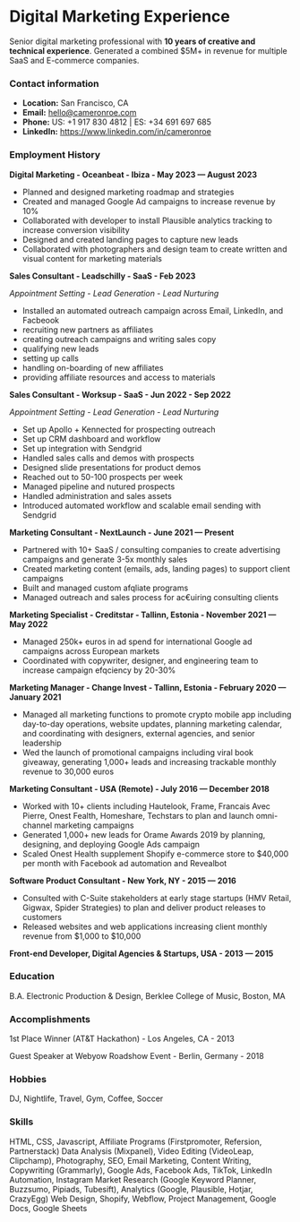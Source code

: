 # Digital Marketing Experience

Senior digital marketing professional with **10 years of creative and technical experience**. Generated a combined $5M+ in revenue for multiple SaaS and E-commerce companies.

### Contact information

- **Location:** San Francisco, CA
- **Email:** hello@cameronroe.com
- **Phone:** US: +1 917 830 4812 | ES: +34 691 697 685
- **LinkedIn:** https://www.linkedin.com/in/cameronroe

### Employment History

**Digital Marketing - Oceanbeat - Ibiza - May 2023 — August 2023**

- Planned and designed marketing roadmap and strategies
- Created and managed Google Ad campaigns to increase revenue by 10%
- Collaborated with developer to install Plausible analytics tracking to increase 
conversion visibility
- Designed and created landing pages to capture new leads
- Collaborated with photographers and design team to create written and visual 
content for marketing materials

**Sales Consultant - Leadschilly - SaaS - Feb 2023**

_Appointment Setting - Lead Generation - Lead Nurturing_

- Installed an automated outreach campaign across Email, LinkedIn, and Facbeook
- recruiting new partners as affiliates
- creating outreach campaigns and writing sales copy
- qualifying new leads
- setting up calls
- handling on-boarding of new affiliates
- providing affiliate resources and access to materials

**Sales Consultant - Worksup - SaaS - Jun 2022 - Sep 2022**

_Appointment Setting - Lead Generation - Lead Nurturing_

- Set up Apollo + Kennected for prospecting outreach
- Set up CRM dashboard and workflow
- Set up integration with Sendgrid
- Handled sales calls and demos with prospects
- Designed slide presentations for product demos
- Reached out to 50-100 prospects per week
- Managed pipeline and nutured prospects
- Handled administration and sales assets
- Introduced automated workflow and scalable email sending with Sendgrid

**Marketing Consultant - NextLaunch - June 2021 — Present**

- Partnered with 10+ SaaS / consulting companies to create advertising campaigns and generate 3-5x monthly sales
- Created marketing content (emails, ads, landing pages) to support client campaigns
- Built and managed custom afqliate programs
- Managed outreach and sales process for ac€uiring consulting clients

**Marketing Specialist - Creditstar - Tallinn, Estonia - November 2021 — May 2022**

- Managed 250k+ euros in ad spend for international Google ad campaigns across European markets
- Coordinated with copywriter, designer, and engineering team to increase campaign efqciency by 20-30%

**Marketing Manager - Change Invest - Tallinn, Estonia - February 2020 — January 2021**

- Managed all marketing functions to promote crypto mobile app including day-to-day operations, website updates, planning marketing calendar, and coordinating with designers, external agencies, and senior leadership
- Wed the launch of promotional campaigns including viral book giveaway, generating 1,000+ leads and increasing trackable monthly revenue to 30,000 euros

**Marketing Consultant - USA (Remote) - July 2016 — December 2018**

- Worked with 10+ clients including Hautelook, Frame, Francais Avec Pierre, 
Onest Fealth, Homeshare, Techstars to plan and launch omni-channel marketing campaigns
- Generated 1,000+ new leads for Orame Awards 2019 by planning, designing, and deploying Google Ads campaign
- Scaled Onest Health supplement Shopify e-commerce store to $40,000 per month 
with Facebook ad automation and Revealbot

**Software Product Consultant - New York, NY - 2015 — 2016**

- Consulted with C-Suite stakeholders at early stage startups (HMV Retail, Gigwax, 
Spider Strategies) to plan and deliver product releases to customers
- Released websites and web applications increasing client monthly revenue from 
$1,000 to $10,000

**Front-end Developer, Digital Agencies & Startups, USA - 2013 — 2015**

### Education

B.A. Electronic Production & Design, Berklee College of Music, Boston, MA

### Accomplishments

1st Place Winner (AT&T Hackathon) - Los Angeles, CA - 2013

Guest Speaker at Webyow Roadshow Event - Berlin, Germany - 2018

### Hobbies

DJ, Nightlife, Travel, Gym, Coffee, Soccer

### Skills

HTML, CSS, Javascript, Affiliate Programs (Firstpromoter, Refersion, Partnerstack)
Data Analysis (Mixpanel), Video Editing (VideoLeap, Clipchamp), Photography, SEO, Email Marketing,
Content Writing, Copywriting (Grammarly), Google Ads, Facebook Ads, TikTok, LinkedIn Automation, Instagram
Market Research (Google Keyword Planner, Buzzsumo, Pipiads, Tubesift), Analytics (Google, Plausible, Hotjar, CrazyEgg)
Web Design, Shopify, Webflow, Project Management, Google Docs, Google Sheets